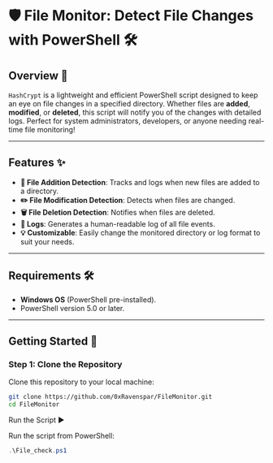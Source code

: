 # 🛡️ File Monitor: Detect File Changes with PowerShell 🛠️

## Overview 🚀  
`HashCrypt` is a lightweight and efficient PowerShell script designed to keep an eye on file changes in a specified directory. Whether files are **added**, **modified**, or **deleted**, this script will notify you of the changes with detailed logs. Perfect for system administrators, developers, or anyone needing real-time file monitoring!

---

## Features ✨  
- **📂 File Addition Detection**: Tracks and logs when new files are added to a directory.  
- **✏️ File Modification Detection**: Detects when files are changed.  
- **🗑️ File Deletion Detection**: Notifies when files are deleted.  
- **📜 Logs**: Generates a human-readable log of all file events.  
- **💡 Customizable**: Easily change the monitored directory or log format to suit your needs.  

---

## Requirements 🛠️  
- **Windows OS** (PowerShell pre-installed).  
- PowerShell version 5.0 or later.  

---

## Getting Started 🌟  

### Step 1: Clone the Repository  
Clone this repository to your local machine:  
```bash
git clone https://github.com/0xRavenspar/FileMonitor.git
cd FileMonitor
```
Run the Script ▶️

Run the script from PowerShell:
```powershell
.\File_check.ps1
```
